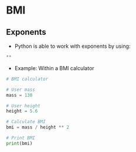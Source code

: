 # BMI

## Exponents
- Python is able to work with exponents by using:
```python
**
```

- Example: Within a BMI calculator
```python
# BMI calculator

# User mass
mass = 130

# User height
height = 5.6

# Calculate BMI
bmi = mass / height ** 2

# Print BMI
print(bmi)
```